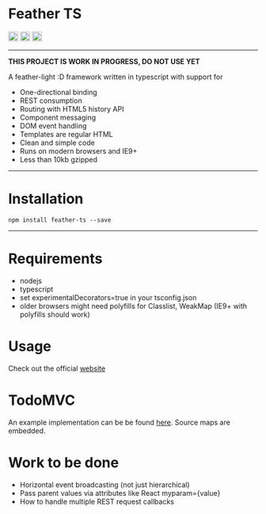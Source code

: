 # Feather TS

<img src="http://cd.feather-ts.com/mendrik/feather/badge/?branch=master" height="20">
<img src="http://dist.feather-ts.com/size.svg" height="20">
<img src="http://www.feather-ts.com/images/licence.svg" height="20">

---
**THIS PROJECT IS WORK IN PROGRESS, DO NOT USE YET**

A feather-light :D framework written in typescript with support for

* One-directional binding
* REST consumption
* Routing with HTML5 history API
* Component messaging
* DOM event handling
* Templates are regular HTML
* Clean and simple code
* Runs on modern browsers and IE9+
* Less than 10kb gzipped

---

# Installation
```
npm install feather-ts --save
```
---

# Requirements

- nodejs
- typescript
- set experimentalDecorators=true in your tsconfig.json
- older browsers might need polyfills for Classlist, WeakMap (IE9+ with polyfills should work)

# Usage

Check out the official [website](http://www.feather-ts.com)

# TodoMVC

An example implementation can be be found [here](http://todo.feather-ts.com/). Source maps are embedded.

# Work to be done

- Horizontal event broadcasting (not just hierarchical)
- Pass parent values via attributes like React myparam={value}
- How to handle multiple REST request callbacks
